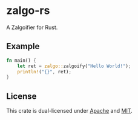 # zalgo-rs
A Zalgoifier for Rust.

## Example
```rust
fn main() {
    let ret = zalgo::zalgoify("Hello World!");
    println!("{}", ret);
}
```

## License
This crate is dual-licensed under [Apache](./LICENSE-APACHE) and [MIT](LICENSE-MIT).